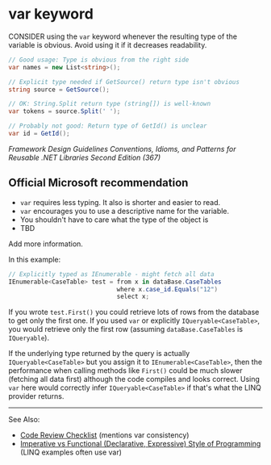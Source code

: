 # var keyword

CONSIDER using the `var` keyword whenever the resulting type of the
variable is obvious. Avoid using it if it decreases readability.

```C#
// Good usage: Type is obvious from the right side
var names = new List<string>();

// Explicit type needed if GetSource() return type isn't obvious
string source = GetSource();

// OK: String.Split return type (string[]) is well-known
var tokens = source.Split(' ');

// Probably not good: Return type of GetId() is unclear
var id = GetId();
```

*Framework Design Guidelines Conventions, Idioms, and Patterns for Reusable .NET Libraries Second Edition (367)*

## Official Microsoft recommendation

* `var` requires less typing. It also is shorter and easier to read.
* `var` encourages you to use a descriptive name for the variable.
* You shouldn't have to care what the type of the object is
* TBD

Add more information.

In this example:

```C#
// Explicitly typed as IEnumerable - might fetch all data
IEnumerable<CaseTable> test = from x in dataBase.CaseTables
                              where x.case_id.Equals("12")
                              select x;
```

If you wrote `test.First()` you could retrieve lots of rows from the
database to get only the first one. If you used `var` or explicitly
`IQueryable<CaseTable>`, you would retrieve only the first row (assuming
`dataBase.CaseTables` is `IQueryable`).

If the underlying type returned by the query is actually
`IQueryable<CaseTable>` but you assign it to `IEnumerable<CaseTable>`,
then the performance when calling methods like `First()` could be much
slower (fetching all data first) although the code compiles and looks
correct. Using `var` here would correctly infer `IQueryable<CaseTable>`
if that's what the LINQ provider returns.

---
See Also:
- [Code Review Checklist](Code-Review-Checklist.md) (mentions var consistency)
- [Imperative vs Functional (Declarative, Expressive) Style of Programming](Imperative-vs-Functional-Declarative-Expressive-Style-of-Programming.md) (LINQ examples often use var)
